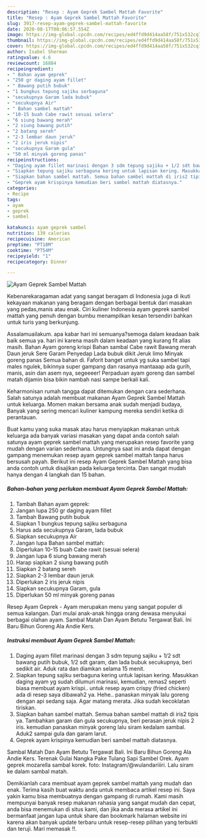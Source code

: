 ```yaml
---
description: "Resep : Ayam Geprek Sambel Mattah Favorite"
title: "Resep : Ayam Geprek Sambel Mattah Favorite"
slug: 3917-resep-ayam-geprek-sambel-mattah-favorite
date: 2020-08-17T08:06:57.554Z
image: https://img-global.cpcdn.com/recipes/ed4ffd9d414aa58f/751x532cq70/ayam-geprek-sambel-mattah-foto-resep-utama.jpg
thumbnail: https://img-global.cpcdn.com/recipes/ed4ffd9d414aa58f/751x532cq70/ayam-geprek-sambel-mattah-foto-resep-utama.jpg
cover: https://img-global.cpcdn.com/recipes/ed4ffd9d414aa58f/751x532cq70/ayam-geprek-sambel-mattah-foto-resep-utama.jpg
author: Isabel Sherman
ratingvalue: 4.6
reviewcount: 16884
recipeingredient:
- " Bahan ayam geprek"
- "250 gr daging ayam fillet"
- " Bawang putih bubuk"
- "1 bungkus tepung sajiku serbaguna"
- "secukupnya Garam lada bubuk"
- "secukupnya Air"
- " Bahan sambel mattah"
- "10-15 buah Cabe rawit sesuai selera"
- "6 siung bawang merah"
- "2 siung bawang putih"
- "2 batang sereh"
- "2-3 lembar daun jeruk"
- "2 iris jeruk nipis"
- "secukupnya Garam gula"
- "50 ml minyak goreng panas"
recipeinstructions:
- "Daging ayam fillet marinasi dengan 3 sdm tepung sajiku + 1/2 sdt bawang putih bubuk, 1/2 sdt garam, dan lada bubuk secukupnya, beri sedikit air. Aduk rata dan diamkan selama 15 menit."
- "Siapkan tepung sajiku serbaguna kering untuk lapisan kering. Masukkan daging ayam yg sudah dilumuri marinasi, kemudian, remas2 seperti biasa membuat ayam krispi.. untuk resep ayam crispy (fried chicken) ada di resep saya dibawah2 ya. Hehe.. panaskan minyak lalu goreng dengan api sedang saja. Agar matang merata. Jika sudah kecoklatan tiriskan."
- "Siapkan bahan sambel mattah. Semua bahan sambel mattah di iris2 tipis ya. Tambahkan garam dan gula secukupnya, beri perasan jeruk nipis 2 iris. kemudian panaskan minyak goreng lalu siram kedalam sambal. Aduk2 sampai gula dan garam larut."
- "Geprek ayam krispinya kemudian beri sambel mattah diatasnya."
categories:
- Recipe
tags:
- ayam
- geprek
- sambel

katakunci: ayam geprek sambel 
nutrition: 139 calories
recipecuisine: American
preptime: "PT18M"
cooktime: "PT54M"
recipeyield: "1"
recipecategory: Dinner

---
```



![Ayam Geprek Sambel Mattah](https://img-global.cpcdn.com/recipes/ed4ffd9d414aa58f/751x532cq70/ayam-geprek-sambel-mattah-foto-resep-utama.jpg)

Kebenarekaragaman adat yang sangat beragam di Indonesia juga di ikuti kekayaan makanan yang beragam dengan berbagai bentuk dari masakan yang pedas,manis atau enak. Ciri kuliner Indonesia ayam geprek sambel mattah yang penuh dengan bumbu menampilkan kesan tersendiri bahkan untuk turis yang berkunjung.


Assalamuailakum. apa kabar hari ini semuanya?semoga dalam keadaan baik baik semua ya. hari ini karena masih dalam keadaan yang kurang fit alias masih. Bahan Ayam goreng krispi Bahan sambal Cabe rawit Bawang merah Daun jeruk Sere Garam Penyedap Lada bubuk dikit Jeruk limo Minyak goreng panas Semua bahan di. Faforit banget untuk yg suka sambel tapi males ngulek, bikinnya super gampang dan rasanya mantaaap ada gurih, manis, asin dan asem nya, segeeeer! Perpaduan ayam goreng dan sambel matah dijamin bisa bikin nambah nasi sampe berkali kali.

Keharmonisan rumah tangga dapat ditemukan dengan cara sederhana. Salah satunya adalah membuat makanan Ayam Geprek Sambel Mattah untuk keluarga. Momen makan bersama anak sudah menjadi budaya, Banyak yang sering mencari kuliner kampung mereka sendiri ketika di perantauan.

Buat kamu yang suka masak atau harus menyiapkan makanan untuk keluarga ada banyak variasi masakan yang dapat anda contoh salah satunya ayam geprek sambel mattah yang merupakan resep favorite yang mudah dengan varian sederhana. Untungnya saat ini anda dapat dengan gampang menemukan resep ayam geprek sambel mattah tanpa harus bersusah payah.
Berikut ini resep Ayam Geprek Sambel Mattah yang bisa anda contoh untuk disajikan pada keluarga tercinta. Dan sangat mudah hanya dengan 4 langkah dan 15 bahan.


<!--inarticleads1-->

##### Bahan-bahan yang perlukan membuat Ayam Geprek Sambel Mattah:

1. Tambah  Bahan ayam geprek:
1. Jangan lupa 250 gr daging ayam fillet
1. Tambah  Bawang putih bubuk
1. Siapkan 1 bungkus tepung sajiku serbaguna
1. Harus ada secukupnya Garam, lada bubuk
1. Siapkan secukupnya Air
1. Jangan lupa  Bahan sambel mattah:
1. Diperlukan 10-15 buah Cabe rawit (sesuai selera)
1. Jangan lupa 6 siung bawang merah
1. Harap siapkan 2 siung bawang putih
1. Siapkan 2 batang sereh
1. Siapkan 2-3 lembar daun jeruk
1. Diperlukan 2 iris jeruk nipis
1. Siapkan secukupnya Garam, gula
1. Diperlukan 50 ml minyak goreng panas


Resep Ayam Geprek - Ayam merupakan menu yang sangat populer di semua kalangan. Dari mulai anak-anak hingga orang dewasa menyukai berbagai olahan ayam. Sambal Matah Dan Ayam Betutu Tergawat Bali. Ini Baru Bihun Goreng Ala Andie Kers. 

<!--inarticleads2-->

##### Instruksi membuat  Ayam Geprek Sambel Mattah:

1. Daging ayam fillet marinasi dengan 3 sdm tepung sajiku + 1/2 sdt bawang putih bubuk, 1/2 sdt garam, dan lada bubuk secukupnya, beri sedikit air. Aduk rata dan diamkan selama 15 menit.
1. Siapkan tepung sajiku serbaguna kering untuk lapisan kering. Masukkan daging ayam yg sudah dilumuri marinasi, kemudian, remas2 seperti biasa membuat ayam krispi.. untuk resep ayam crispy (fried chicken) ada di resep saya dibawah2 ya. Hehe.. panaskan minyak lalu goreng dengan api sedang saja. Agar matang merata. Jika sudah kecoklatan tiriskan.
1. Siapkan bahan sambel mattah. Semua bahan sambel mattah di iris2 tipis ya. Tambahkan garam dan gula secukupnya, beri perasan jeruk nipis 2 iris. kemudian panaskan minyak goreng lalu siram kedalam sambal. Aduk2 sampai gula dan garam larut.
1. Geprek ayam krispinya kemudian beri sambel mattah diatasnya.


Sambal Matah Dan Ayam Betutu Tergawat Bali. Ini Baru Bihun Goreng Ala Andie Kers. Terenak Gulai Nangka Pake Tulang Sapi Sambel Orek. Ayam geprek mozarella sambal korek. foto: Instagram/@wulandariiiri. Lalu siram ke dalam sambal matah. 

Demikianlah cara membuat ayam geprek sambel mattah yang mudah dan enak. Terima kasih buat waktu anda untuk membaca artikel resep ini. Saya yakin kamu bisa membuatnya dengan gampang di rumah. Kami masih mempunyai banyak resep makanan rahasia yang sangat mudah dan cepat, anda bisa menemukan di situs kami, dan jika anda merasa artikel ini bermanfaat jangan lupa untuk share dan bookmark halaman website ini karena akan banyak update terbaru untuk resep-resep pilihan yang terbukti dan teruji. Mari memasak !!. 

